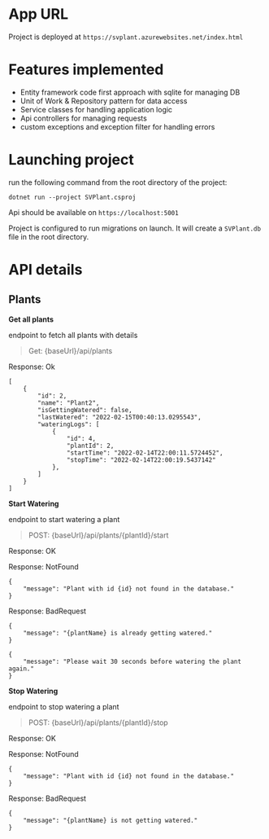 # App URL

Project is deployed at `https://svplant.azurewebsites.net/index.html`

# Features implemented

- Entity framework code first approach with sqlite for managing DB
- Unit of Work & Repository pattern for data access
- Service classes for handling application logic
- Api controllers for managing requests
- custom exceptions and exception filter for handling errors

# Launching project

run the following command from the root directory of the project:

`dotnet run --project SVPlant.csproj`

Api should be available on `https://localhost:5001`

Project is configured to run migrations on launch. It will create a `SVPlant.db` file in the root directory.

# API details

## Plants

**Get all plants**

endpoint to fetch all plants with details

> Get: {baseUrl}/api/plants

Response: Ok

```
[
    {
        "id": 2,
        "name": "Plant2",
        "isGettingWatered": false,
        "lastWatered": "2022-02-15T00:40:13.0295543",
        "wateringLogs": [
            {
                "id": 4,
                "plantId": 2,
                "startTime": "2022-02-14T22:00:11.5724452",
                "stopTime": "2022-02-14T22:00:19.5437142"
            },
        ]
    }
]
```

**Start Watering**

endpoint to start watering a plant

> POST: {baseUrl}/api/plants/{plantId}/start

Response: OK

Response: NotFound

```
{
    "message": "Plant with id {id} not found in the database."
}
```

Response: BadRequest

```
{
    "message": "{plantName} is already getting watered."
}
```

```
{
    "message": "Please wait 30 seconds before watering the plant again."
}
```

**Stop Watering**

endpoint to stop watering a plant

> POST: {baseUrl}/api/plants/{plantId}/stop

Response: OK

Response: NotFound

```
{
    "message": "Plant with id {id} not found in the database."
}
```

Response: BadRequest

```
{
    "message": "{plantName} is not getting watered."
}
```
